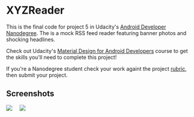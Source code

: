 # XYZReader

This is the final code for project 5 in Udacity's [Android Developer Nanodegree](https://www.udacity.com/course/android-developer-nanodegree-by-google--nd801). The is a mock RSS feed reader featuring banner photos and shocking headlines.

Check out Udacity's [Material Design for Android Developers](https://www.udacity.com/course/material-design-for-android-developers--ud862) course to get the skills you'll need to complete this project!

If you're a Nanodegree student check your work againt the project [rubric](https://review.udacity.com/#!/rubrics/63/view), then submit your project.

## Screenshots

<img src="https://github.com/vanyaland/XYZReader/blob/master/res/article-list.png">
<img src="https://github.com/vanyaland/XYZReader/blob/master/res/detail.png" hspace="16">

